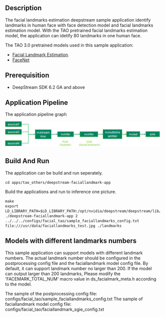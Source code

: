 ## Description
The facial landmarks estimation deepstream sample application identify landmarks in human face with face detection model and facial landmarks estimation model.
With the TAO pretrained facial landmarks estimation model, the application can idetify 80 landmarks in one human face.

The TAO 3.0 pretrained models used in this sample application:
* [Facial Landmark Estimation](https://ngc.nvidia.com/catalog/models/nvidia:tao:fpenet).
* [FaceNet](https://ngc.nvidia.com/catalog/models/nvidia:tao:facenet)

## Prerequisition

* DeepStream SDK 6.2 GA and above

## Application Pipeline
The application pipeline graph

![faciallandmarks application pipeline](faciallandmarks_pipeline.png)

## Build And Run
The application can be build and run seperately.

```
cd apps/tao_others/deepstream-faciallandmark-app
```

Build the applications and run to inference one picture.
```
make
export LD_LIBRARY_PATH=$LD_LIBRARY_PATH:/opt/nvidia/deepstream/deepstream/lib/cvcore_libs
./deepstream-faciallandmark-app 2 ../../../configs/facial_tao/sample_faciallandmarks_config.txt file:///usr/data/faciallandmarks_test.jpg ./landmarks
```

## Models with different landmarks numbers
This sample application can support models with different landmark numbers. The actual landmark number should be configured in the postprocessing config file and the faciallandmark model config file. By default, it can support landmark number no larger than 200. If the model can output larger than 200 landmarks, Please modify the 'FACEMARK_TOTAL_NUM' macro value in ds_facialmark_meta.h according to the model.

The sample of the postprocessing config file: configs/facial_tao/sample_faciallandmarks_config.txt
The sample of faciallandmark model config file: configs/facial_tao/faciallandmark_sgie_config.txt
